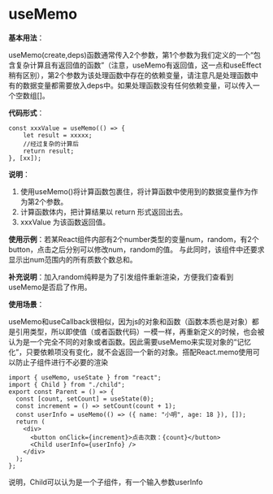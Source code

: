 # useMemo

**基本用法**：

useMemo(create,deps)函数通常传入2个参数，第1个参数为我们定义的一个“包含复杂计算且有返回值的函数”（注意，useMemo有返回值，这一点和useEffect稍有区别），第2个参数为该处理函数中存在的依赖变量，请注意凡是处理函数中有的数据变量都需要放入deps中。如果处理函数没有任何依赖变量，可以传入一个空数组[]。

**代码形式**：

```
const xxxValue = useMemo(() => {
    let result = xxxxx;
    //经过复杂的计算后
    return result;
}, [xx]);
```

**说明**：

1. 使用useMemo()将计算函数包裹住，将计算函数中使用到的数据变量作为作为第2个参数。
2. 计算函数体内，把计算结果以 return 形式返回出去。
3. xxxValue 为该函数返回值。

**使用示例**：若某React组件内部有2个number类型的变量num，random，有2个button，点击之后分别可以修改num，random的值。 与此同时，该组件中还要求显示出num范围内的所有质数个数总和。

**补充说明**：加入random纯粹是为了引发组件重新渲染，方便我们查看到useMemo是否启了作用。

**使用场景**：

useMemo和useCallback很相似，因为js的对象和函数（函数本质也是对象）都是引用类型，所以即使值（或者函数代码）一模一样，再重新定义的时候，也会被认为是一个完全不同的对象或者函数。因此需要useMemo来实现对象的“记忆化”，只要依赖项没有变化，就不会返回一个新的对象。搭配React.memo使用可以防止子组件进行不必要的渲染

```
import { useMemo, useState } from "react";
import { Child } from "./child";
export const Parent = () => {
  const [count, setCount] = useState(0);
  const increment = () => setCount(count + 1);
  const userInfo = useMemo(() => ({ name: "小明", age: 18 }), []);
  return (
    <div>
      <button onClick={increment}>点击次数：{count}</button>
      <Child userInfo={userInfo} />
    </div>
  );
};
```
说明，Child可以认为是一个子组件，有一个输入参数userInfo
